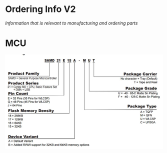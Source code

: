 # Ordering Info V2
_Information that is relevant to manufacturing and ordering parts_

# MCU
![SAMD21 Ordering Info](https://raw.githubusercontent.com/notionparallax/sensicorn/master/Lab%20notes/SAMD21-OrderingInfo.JPG)
